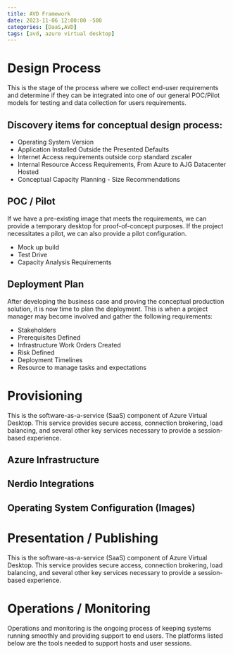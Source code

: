 ```yaml
---
title: AVD Framework
date: 2023-11-06 12:00:00 -500
categories: [DaaS,AVD]
tags: [avd, azure virtual desktop]
---
```


# Design Process

This is the stage of the process where we collect end-user requirements and determine if they can be integrated into one of our general POC/Pilot models for testing and data collection for users requirements.

## Discovery items for conceptual design process:

- Operating System Version
- Application Installed Outside the Presented Defaults
- Internet Access requirements outside corp standard zscaler
- Internal Resource Access Requirements, From Azure to AJG Datacenter Hosted
- Conceptual Capacity Planning - Size Recommendations

## POC / Pilot

If we have a pre-existing image that meets the requirements, we can provide a temporary desktop for proof-of-concept purposes. If the project necessitates a pilot, we can also provide a pilot configuration.

- Mock up build
- Test Drive
- Capacity Analysis Requirements

## Deployment Plan

After developing the business case and proving the conceptual production solution, it is now time to plan the deployment. This is when a project manager may become involved and gather the following requirements:

- Stakeholders
- Prerequisites Defined
- Infrastructure Work Orders Created
- Risk Defined
- Deployment Timelines
- Resource to manage tasks and expectations

# Provisioning

This is the software-as-a-service (SaaS) component of Azure Virtual Desktop. This service provides secure access, connection brokering, load balancing, and several other key services necessary to provide a session-based experience.

## Azure Infrastructure

## Nerdio Integrations

## Operating System Configuration (Images)

# Presentation / Publishing
This is the software-as-a-service (SaaS) component of Azure Virtual Desktop. This service provides secure access, connection brokering, load balancing, and several other key services necessary to provide a session-based experience.

# Operations / Monitoring
Operations and monitoring is the ongoing process of keeping systems running smoothly and providing support to end users. The platforms listed below are the tools needed to support hosts and user sessions.
